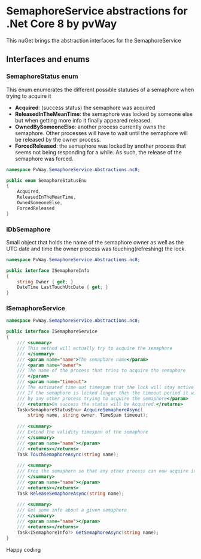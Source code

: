# SemaphoreService abstractions for .Net Core 8 by pvWay

This nuGet brings the abstraction interfaces for the SemaphoreService

## Interfaces and enums

### SemaphoreStatus enum

This enum enumerates the different possible statuses of a semaphore when trying to acquire it

* **Acquired**: (success status) the semaphore was acquired
* **ReleasedInTheMeanTime**: the semaphore was locked by someone else but when getting more info it finally appeared released.
* **OwnedBySomeoneElse**: another process currently owns the semaphore. Other processes will have to wait until the semaphore will be released by the owner process.
* **ForcedReleased**: the semaphore was locked by another process that seems not being responding for a while. As such, the release of the semaphore was forced.

```csharp
namespace PvWay.SemaphoreService.Abstractions.nc8;

public enum SemaphoreStatusEnu
{
    Acquired,
    ReleasedInTheMeanTime,
    OwnedSomeoneElse,
    ForcedReleased
}
```

### IDbSemaphore

Small object that holds the name of the semaphore owner as well as the UTC date and time the owner process was touching(refreshing) the lock. 

```csharp
namespace PvWay.SemaphoreService.Abstractions.nc8;

public interface ISemaphoreInfo
{
    string Owner { get; }
    DateTime LastTouchUtcDate { get; }
}
```

### ISemaphoreService
```csharp
namespace PvWay.SemaphoreService.Abstractions.nc8;

public interface ISemaphoreService
{
    /// <summary>
    /// This method will actually try to acquire the semaphore
    /// </summary>
    /// <param name="name">The semaphore name</param>
    /// <param name="owner">
    /// The name of the process that tries to acquire the semaphore
    /// </param>
    /// <param name="timeout">
    /// The estimated time out timespan that the lock will stay active (if not refreshed).
    /// If the semaphore is locked longer than the timeout period it will be forced release
    /// by any other process trying to acquire the semaphore</param>
    /// <returns>On success the status will be Acquired.</returns>
    Task<SemaphoreStatusEnu> AcquireSemaphoreAsync(
        string name, string owner, TimeSpan timeout);
    
    /// <summary>
    /// Extend the validity timespan of the semaphore
    /// </summary>
    /// <param name="name"></param>
    /// <returns></returns>
    Task TouchSemaphoreAsync(string name);
    
    /// <summary>
    /// Free the semaphore so that any other process can now acquire it
    /// </summary>
    /// <param name="name"></param>
    /// <returns></returns>
    Task ReleaseSemaphoreAsync(string name);
    
    /// <summary>
    /// Get some info about a given semaphore
    /// </summary>
    /// <param name="name"></param>
    /// <returns></returns>
    Task<ISemaphoreInfo?> GetSemaphoreAsync(string name);
}
```

Happy coding
